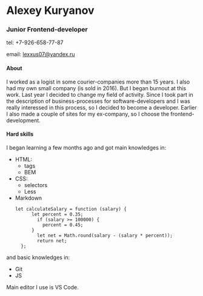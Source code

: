 # Alexey Kuryanov
### Junior Frontend-developer

tel: +7-926-658-77-87

email: lexxus07@yandex.ru

#### About
I worked as a logist in some courier-companies more than 15 years. I also had my own small company (is sold in 2016). 
But I began burnout at this work. Last year I decided to change my field of activity. Since I took part in the description of business-processes for software-developers and I was really interessed in this process, so I decided to become a developer. Earlier I also made a couple of sites for my ex-company, so I choose the frontend-development.

#### Hard skills
I began learning a few months ago and got main knowledges in:
* HTML:
    * tags
    * BEM
* CSS: 
    * selectors
    * Less
* Markdown
    ```	
    let calculateSalary = function (salary) {
	      let percent = 0.35;
	        if (salary >= 100000) {
	          percent = 0.45;
          }
	        let net = Math.round(salary - (salary * percent));
	        return net;
	  };
    ```
    
and basic knowledges in:
* Git
* JS

Main editor I use is VS Code.
